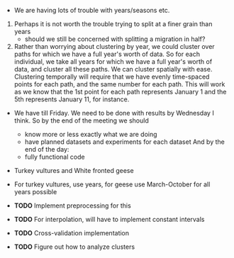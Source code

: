 - We are having lots of trouble with years/seasons etc.
1. Perhaps it is not worth the trouble trying to split at a finer grain than years
    - should we still be concerned with splitting a migration in half?
2. Rather than worrying about clustering by year, we could cluster over paths for which
we have a full year's worth of data. So for each individual, we take all years for which
we have a full year's worth of data, and cluster all these paths. We can cluster
spatially with ease. Clustering temporally will require that we have evenly time-spaced
points for each path, and the same number for each path. This will work as we know that
the 1st point for each path represents January 1 and the 5th represents January 11, for
instance.

- We have till Friday. We need to be done with results by Wednesday I think.
So by the end of the meeting we should
    - know more or less exactly what we are doing
    - have planned datasets and experiments for each dataset
And by the end of the day:
    - fully functional code


- Turkey vultures and White fronted geese
- For turkey vultures, use years, for geese use March-October for all years possible
- **TODO** Implement preprocessing for this

- **TODO** For interpolation, will have to implement constant intervals
- **TODO** Cross-validation implementation

- **TODO** Figure out how to analyze clusters
